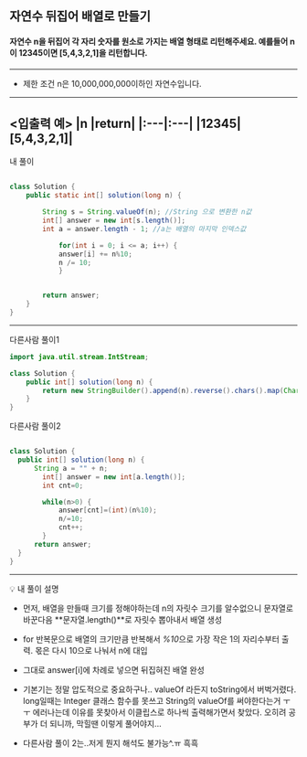 ## 자연수 뒤집어 배열로 만들기
#### 자연수 n을 뒤집어 각 자리 숫자를 원소로 가지는 배열 형태로 리턴해주세요. 예를들어 n이 12345이면 [5,4,3,2,1]을 리턴합니다.

--- 

* 제한 조건 
n은 10,000,000,000이하인 자연수입니다.

---

<입출력 예>
|n	|return|
|:---|:---|
|12345|[5,4,3,2,1]|
---
내 풀이

```java

class Solution {
    public static int[] solution(long n) {

        String s = String.valueOf(n); //String 으로 변환한 n값
        int[] answer = new int[s.length()]; 
        int a = answer.length - 1; //a는 배열의 마지막 인덱스값

            for(int i = 0; i <= a; i++) {
            answer[i] += n%10;  
            n /= 10;
            }


        return answer;
    }
}


```
---

다른사람 풀이1
```java
import java.util.stream.IntStream;

class Solution {
    public int[] solution(long n) {
        return new StringBuilder().append(n).reverse().chars().map(Character::getNumericValue).toArray();
    }
}

```

다른사람 풀이2
```java

class Solution {
  public int[] solution(long n) {
      String a = "" + n;
        int[] answer = new int[a.length()];
        int cnt=0;

        while(n>0) {
            answer[cnt]=(int)(n%10);
            n/=10;
            cnt++;
        }
      return answer;
  }
}

```

---

💡 내 풀이 설명

- 먼저, 배열을 만들때 크기를 정해야하는데 n의 자릿수 크기를 알수없으니 문자열로 바꾼다음 **문자열.length()**로 자릿수 뽑아내서 배열 생성
- for 반복문으로 배열의 크기만큼 반복해서 *%10*으로 가장 작은 1의 자리수부터 출력. 몫은 다시 10으로 나눠서 n에 대입
- 그대로 answer[i]에 차례로 넣으면 뒤집혀진 배열 완성 

- 기본기는 정말 압도적으로 중요하구나.. valueOf 라든지 toString에서 버벅거렸다. long일때는 Integer 클래스 함수를 못쓰고
String의 valueOf를 써야한다는거 ㅜㅜ 에러나는데 이유를 못찾아서 이클립스로 하나씩 출력해가면서 찾았다. 오히려 공부가 더 되니까, 막힐땐 이렇게 풀어야지...
- 다른사람 풀이 2는..저게 뭔지 해석도 불가능^.ㅠ 흑흑

